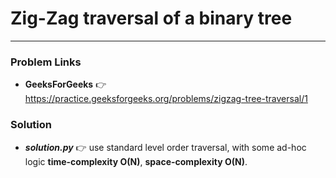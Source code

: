 # Zig-Zag traversal of a binary tree

---

### Problem Links
- **__GeeksForGeeks__** :point_right: https://practice.geeksforgeeks.org/problems/zigzag-tree-traversal/1

### Solution
- **_solution.py_** :point_right: use standard level order traversal, with some ad-hoc logic **time-complexity O(N)**, **space-complexity O(N)**.
